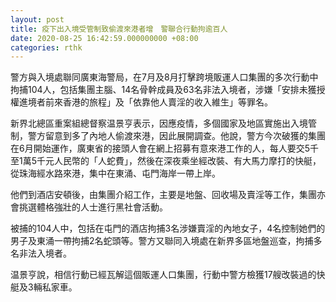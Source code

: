 ```yaml
---
layout: post
title: 疫下出入境受管制致偷渡來港者增　警聯合行動拘逾百人
date: 2020-08-25 16:42:59.000000000 +08:00
categories: rthk
---
```


警方與入境處聯同廣東海警局，在7月及8月打擊跨境販運人口集團的多次行動中拘捕104人，包括集團主腦、14名骨幹成員及63名非法入境者，涉嫌「安排未獲授權進境者前來香港的旅程」及「依靠他人賣淫的收入維生」等罪名。

新界北總區重案組總督察温景亨表示，因應疫情，多個國家及地區實施出入境管制，警方留意到多了內地人偷渡來港，因此展開調查。他說，警方今次破獲的集團在6月開始運作，廣東省的接頭人會在網上招募有意來港工作的人，每人要交5千至1萬5千元人民幣的「人蛇費」，然後在深夜乘坐經改裝、有大馬力摩打的快艇，從珠海經水路來港，集中在東涌、屯門海岸一帶上岸。

他們到酒店安頓後，由集團介紹工作，主要是地盤、回收場及賣淫等工作，集團亦會挑選體格強壯的人士進行黑社會活動。

被捕的104人中，包括在屯門的酒店拘捕3名涉嫌賣淫的內地女子，4名控制她們的男子及東涌一帶拘捕2名蛇頭等。警方又聯同入境處在新界多區地盤巡查，拘捕多名非法入境者。

温景亨說，相信行動已經瓦解這個販運人口集團，行動中警方檢獲17艘改裝過的快艇及3輛私家車。
